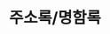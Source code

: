 ---
title: "주소록/명함록"
linkTitle: "주소록/명함록"
description: "주소록/명함록"
url: /common-component/collaboration/address/
menu:
  depth:
    weight: 5
    parent: "collaboration"
    identifier: "address"
---